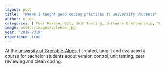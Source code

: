 ```yaml
---
layout: post
title:  "Where I taught good coding practices to university students"
author: erica
categories: [ Peer Review, Git, Unit Testing, Software Craftmanship, Teaching]
image: assets/images/valence.jpg
year: "2016-2018"
experience: true
---
```


At the <a href="https://www.iut-valence.fr/nos-formations/licences-professionnelles/lp-metiers-de-l-informatique-conception-developpement-et-test-de-logiciels-parcours-codage-d-applications-et-de-systemes-informatiques-repartis-casir--249741.kjsp">university of Grenoble-Alpes</a>, I created, taught and evaluated a course for bachelor students about version control, unit testing, peer reviewing and clean coding. 
